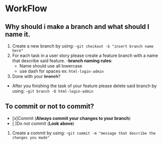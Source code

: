 # WorkFlow

## Why should i make a branch and what should I name it.
1. Create a new branch by using:
  -`git checkout -b "insert branch name here"`
2. For each task in a user story please create a feature branch with a name that describe said feature.
  -**branch naming rules**:
    - Name should use all lowercase
    - use dash for spaces ex: `html-login-admin`
3. Done with your ~~branch~~?
  - After you finishing the task of your feature please delete said branch by using:
    -`git branch -D html-login-admin`

## To commit or not to commit?
- [x]Commit (**Always commit your changes to your branch**)
- [ ]Do not commit (**Look above**)
1. Create a commit by using:
  -`git commit -m "message that describe the changes you made"`
